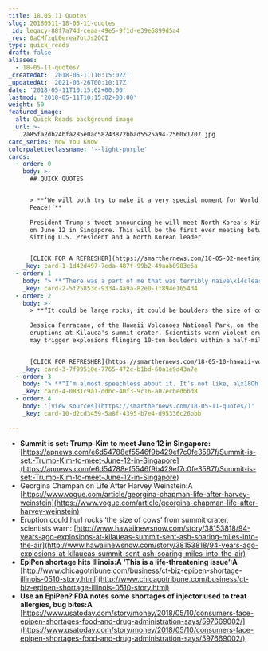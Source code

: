 ```yaml
---
title: 18.05.11 Quotes
slug: 20180511-18-05-11-quotes
_id: legacy-88f7a74d-ceaa-49e5-9f1d-e39e6899d5a4
_rev: 0aCMfzqL0erea7otJs2OCI
type: quick_reads
draft: false
aliases:
  - 18-05-11-quotes/
_createdAt: '2018-05-11T10:15:02Z'
_updatedAt: '2021-03-26T00:10:17Z'
date: '2018-05-11T10:15:02+00:00'
lastmod: '2018-05-11T10:15:02+00:00'
weight: 50
featured_image:
  alt: Quick Reads background image
  url: >-
    2a85fa2db24bfa285e0ac58243872bbad5525a94-2560x1707.jpg
card_series: Now You Know
colorpaletteclassname: '--light-purple'
cards:
  - order: 0
    body: >-
      ## QUICK QUOTES


      > **‘We will both try to make it a very special moment for World
      Peace!’**  
        
      President Trump's tweet announcing he will meet North Korea's Kim Jong Un
      on June 12 in Singapore. This will be the first ever meeting between a
      sitting U.S. President and a North Korean leader.


      [CLICK FOR A REFRESHER](https://smarthernews.com/18-05-02-meeting-spot/)
    _key: card-1-1d42d497-7eda-487f-99b2-49aab0983e6a
  - order: 1
    body: "> **‘There was a part of me that was terribly naive\x14clearly, _so_ naive. I have moments of rage, I have moments of confusion, I have moments of disbelief! And I have moments when I just cry for my children. What are their lives going to be?’**  \n  \nGeorgina Chapman in her first public comments on soon-to-be ex-husband Harvey Weinstein after he was accused of sexual violence & sexual harassment by 100+ women."
    _key: card-2-5f25853c-9334-4a9a-82e0-1f894e1654d4
  - order: 2
    body: >-
      > **“It could be large rocks, it could be boulders the size of cows.”**  
        
      Jessica Ferracane, of the Hawaii Volcanoes National Park, on the threat of
      eruptions at Kilauea's summit crater. Scientists warn violent eruptions
      may trigger explosions flinging 10-ton boulders within a half-mile radius.


      [CLICK FOR REFRESHER](https://smarthernews.com/18-05-10-hawaii-volcano/)
    _key: card-3-7f99510e-7765-472c-b1bd-60a1e9d43a7e
  - order: 3
    body: "> **“I’m almost speechless about it. It’s not like, a\x18Oh, we’re short on a medicine for a headache.’ This is a life-threatening issue.”**  \n  \nAimee Weiss on an EpiPen shortage affecting her 12-year-old daughter who is allergic to tree nuts. The FDA added the emergency allergy medication to its list of medicines in short supply, but the shortage is not expected to last long, according to its maker Mylan."
    _key: card-4-0831c9a1-ddbc-40f3-9c16-a07ecbedbbd8
  - order: 4
    body: '[view sources](https://smarthernews.com/18-05-11-quotes/)'
    _key: card-10-d2cd3459-5a8f-4395-b7e4-d95336c26bbb

---
```

* **Summit is set: Trump-Kim to meet June 12 in Singapore:** [https://apnews.com/e6d54788ef5546f9b429ef7c0fe3587f/Summit-is-set:-Trump-Kim-to-meet-June-12-in-Singapore](https://apnews.com/e6d54788ef5546f9b429ef7c0fe3587f/Summit-is-set:-Trump-Kim-to-meet-June-12-in-Singapore)
* Georgina Champan on Life After Harvey Weinstein:A [https://www.vogue.com/article/georgina-chapman-life-after-harvey-weinstein](https://www.vogue.com/article/georgina-chapman-life-after-harvey-weinstein)
* Eruption could hurl rocks ‘the size of cows’ from summit crater, scientists warn: [http://www.hawaiinewsnow.com/story/38153818/94-years-ago-explosions-at-kilaueas-summit-sent-ash-soaring-miles-into-the-air](http://www.hawaiinewsnow.com/story/38153818/94-years-ago-explosions-at-kilaueas-summit-sent-ash-soaring-miles-into-the-air)
* **EpiPen shortage hits Illinois:A ‘This is a life-threatening issue’:A** [http://www.chicagotribune.com/business/ct-biz-epipen-shortage-illinois-0510-story.html](http://www.chicagotribune.com/business/ct-biz-epipen-shortage-illinois-0510-story.html)
* **Use an EpiPen? FDA notes some shortages of injector used to treat allergies, bug bites:A** [https://www.usatoday.com/story/money/2018/05/10/consumers-face-epipen-shortages-food-and-drug-administration-says/597669002/](https://www.usatoday.com/story/money/2018/05/10/consumers-face-epipen-shortages-food-and-drug-administration-says/597669002/)